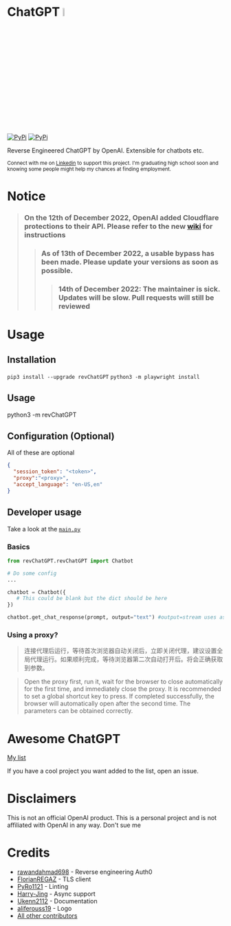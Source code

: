 # ChatGPT <img src="https://github.com/acheong08/ChatGPT/blob/main/logo.png?raw=true" width="7%"></img>
[![PyPi](https://img.shields.io/pypi/v/revChatGPT.svg)](https://pypi.python.org/pypi/revChatGPT)
[![PyPi](https://img.shields.io/pypi/dm/revChatGPT.svg)](https://pypi.python.org/pypi/revChatGPT)

Reverse Engineered ChatGPT by OpenAI. Extensible for chatbots etc.

<sup>Connect with me on [Linkedin](https://www.linkedin.com/in/acheong08/) to support this project. I'm graduating high school soon and knowing some people might help my chances at finding employment.</sup>

# Notice 
> ### On the 12th of December 2022, OpenAI added Cloudflare protections to their API. Please refer to the new [wiki](https://github.com/acheong08/ChatGPT/wiki/Setup) for instructions
> > ### As of 13th of December 2022, a usable bypass has been made. Please update your versions as soon as possible. 
> > > ### 14th of December 2022: The maintainer is sick. Updates will be slow. Pull requests will still be reviewed

# Usage
## Installation
`pip3 install --upgrade revChatGPT`
`python3 -m playwright install`
## Usage
python3 -m revChatGPT
## Configuration (Optional)
All of these are optional
```json
{
  "session_token": "<token>",
  "proxy":"<proxy>",
  "accept_language": "en-US,en"
}
```
## Developer usage
Take a look at the [`main.py`](https://github.com/acheong08/ChatGPT/blob/main/src/revChatGPT/__main__.py)
### Basics
```python
from revChatGPT.revChatGPT import Chatbot

# Do some config
...

chatbot = Chatbot({
   # This could be blank but the dict should be here
})

chatbot.get_chat_response(prompt, output="text") #output=stream uses async generator
```
### Using a proxy?
> 连接代理后运行，等待首次浏览器自动关闭后，立即关闭代理，建议设置全局代理运行。如果顺利完成，等待浏览器第二次自动打开后。将会正确获取到参数。

> Open the proxy first, run it, wait for the browser to close automatically for the first time, and immediately close the proxy. It is recommended to set a global shortcut key to press. If completed successfully, the browser will automatically open after the second time. The parameters can be obtained correctly.

# Awesome ChatGPT
[My list](https://github.com/stars/acheong08/lists/awesome-chatgpt)

If you have a cool project you want added to the list, open an issue.

# Disclaimers
This is not an official OpenAI product. This is a personal project and is not affiliated with OpenAI in any way. Don't sue me

# Credits
- [rawandahmad698](https://github.com/rawandahmad698) - Reverse engineering Auth0
- [FlorianREGAZ](https://github.com/FlorianREGAZ) - TLS client
- [PyRo1121](https://github.com/PyRo1121) - Linting
- [Harry-Jing](https://github.com/Harry-Jing) - Async support
- [Ukenn2112](https://github.com/Ukenn2112) - Documentation
- [aliferouss19](https://github.com/aliferouss19) - Logo
- [All other contributors](https://github.com/acheong08/ChatGPT/graphs/contributors)
